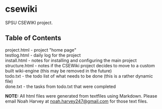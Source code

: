 csewiki
=======

SPSU CSEWIKI project. 

Table of Contents
-----------------
project.html - project "home page"  
testlog.html - daily log for the project  
install.html - notes for installing and configuring the main project  
structure.html - notes if the CSEWiki project decides to move to a custom built wiki-engine (this may be removed in the future)  
todo.txt - the todo list of what needs to be done (this is a rather dynamic file)  
done.txt - the tasks from todo.txt that were completed

__NOTE:__ All html files were generated from textfiles using Markdown. Please email Noah Harvey at noah.harvey247@gmail.com for those text files. 

